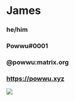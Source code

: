 # James
### he/him
### Powwu#0001
### @powwu:matrix.org
### https://powwu.xyz

[![](https://github-readme-stats.vercel.app/api?username=powwu)](https://github.com/anuraghazra/github-readme-stats)
